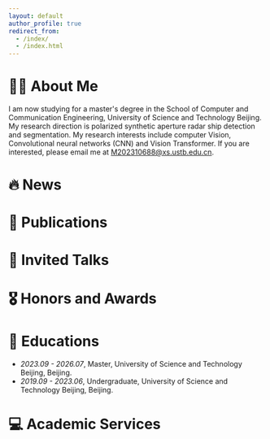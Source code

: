 ```yaml
---
layout: default
author_profile: true
redirect_from: 
  - /index/
  - /index.html
---
```



# 🧑‍🎨 About Me

I am now studying for a master's degree in the School of Computer and Communication Engineering, University of Science and Technology Beijing. My research direction is polarized synthetic aperture radar ship detection and segmentation. My research interests include computer Vision, Convolutional neural networks (CNN) and Vision Transformer. If you are interested, please email me at M202310688@xs.ustb.edu.cn.


# 🔥 News

# 📝 Publications 

# 💬 Invited Talks

# 🎖 Honors and Awards


# 📖 Educations
- *2023.09 - 2026.07*, Master, University of Science and Technology Beijing, Beijing. 
- *2019.09 - 2023.06*, Undergraduate, University of Science and Technology Beijing, Beijing. 

# 💻 Academic Services
